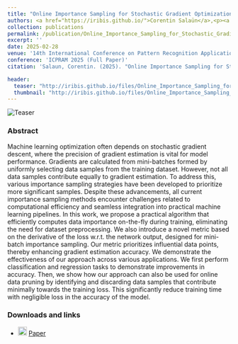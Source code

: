 ```yaml
---
title: "Online Importance Sampling for Stochastic Gradient Optimization"
authors: <a href="https://iribis.github.io/">Corentin Salaün</a>,<p><a href="https://xchhuang.github.io/">Xingchang Huang</a>, <a href="http://iliyan.com/">Iliyan Georgiev</a>,<a href="http://www0.cs.ucl.ac.uk/staff/n.mitra/">Niloy J. Mitra</a>, <a href="https://people.mpi-inf.mpg.de/~gsingh/">Gurprit Singh</a></p>
collection: publications
permalink: /publication/Online_Importance_Sampling_for_Stochastic_Gradient_Optimization
excerpt: ''
date: 2025-02-28
venue: '14th International Conference on Pattern Recognition Applications and Methods'
conference: 'ICPRAM 2025 (Full Paper)'
citation: 'Salaun, Corentin. (2025). "Online Importance Sampling for Stochastic Gradient Optimization" <i>ICPRAM 2025</i>.'

header:
  teaser: "http://iribis.github.io/files/Online_Importance_Sampling_for_Stochastic_Gradient_Optimization/teaser.png"
  thumbnail: "http://iribis.github.io/files/Online_Importance_Sampling_for_Stochastic_Gradient_Optimization/thumbnail.svg"
---
```


![Teaser](http://iribis.github.io/files/Online_Importance_Sampling_for_Stochastic_Gradient_Optimization/teaser.png)

### Abstract

Machine learning optimization often depends on stochastic gradient descent, where the precision of gradient estimation is vital for model performance. Gradients are calculated from mini-batches formed by uniformly selecting data samples from the training dataset. However, not all data samples contribute equally to gradient estimation. To address this, various importance sampling strategies have been developed to prioritize more significant samples. Despite these advancements, all current importance sampling methods encounter challenges related to computational efficiency and seamless integration into practical machine learning pipelines. In this work, we propose a practical algorithm that efficiently computes data importance on-the-fly during training, eliminating the need for dataset preprocessing. We also introduce a novel metric based on the derivative of the loss w.r.t. the network output, designed for mini-batch importance sampling. Our metric prioritizes influential data points, thereby enhancing gradient estimation accuracy. We demonstrate the effectiveness of our approach across various applications. We first perform classification and regression tasks to demonstrate improvements in accuracy. Then, we show how our approach can also be used for online data pruning by identifying and discarding data samples that contribute minimally towards the training loss. This significantly reduce training time with negligible loss in the accuracy of the model.

### Downloads and links
- <img width="20px" src="http://iribis.github.io/assets/fonts/file-pdf-solid.svg"> [Paper](http://iribis.github.io/files/Online_Importance_Sampling_for_Stochastic_Gradient_Optimization/paper.pdf)<br />
